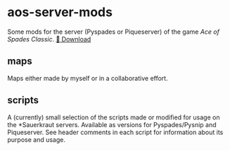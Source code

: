 # aos-server-mods
Some mods for the server (Pyspades or Piqueserver) of the game *Ace of Spades Classic*. [:arrow_down_small: Download](https://github.com/1AmYF/aos-server-mods/archive/master.zip)


## maps
Maps either made by myself or in a collaborative effort.

## scripts
A (currently) small selection of the scripts made or modified for usage on the *Sauerkraut servers. Available as versions for Pyspades/Pysnip and Piqueserver. See header comments in each script for information about its purpose and usage.
